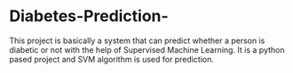 # Diabetes-Prediction-
This project is basically a system that can predict whether a person is diabetic or not with the help of Supervised Machine Learning. It is a python pased project and SVM algorithm is used for prediction. 
